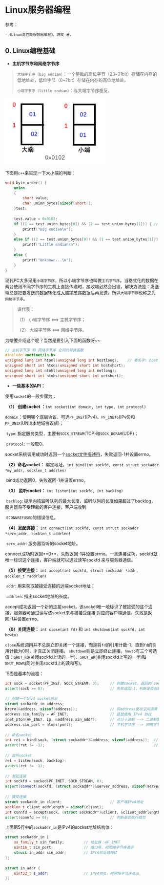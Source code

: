 # Linux服务器编程

参考：

	- 《Linux高性能服务器编程》，游双 著.

## 0. Linux编程基础

- **主机字节序和网络字节序**

> `大端字节序（big endian）`：一个整数的高位字节（23~31bit）存储在内存的低地址处，低位字节（0~7bit）存储在内存的高位地址处。
>
> `小端字节序（little endian）`：与大端字节序相反。

![大小端](.\img\大小端.png)

下面用`c++`来实现一下大小端的判断：

```c++
void byte_order() {
	union
	{
		short value;
		char union_bytes[sizeof(short)];
	}test;

	test.value = 0x0102;
	if ((1 == test.union_bytes[0]) && (2 == test.union_bytes[1])) { // 对应上图左边
		printf("Big endian\n");
	}
	else if ((2 == test.union_bytes[0]) && (1 == test.union_bytes[1])) { // 对应上图右边
		printf("Little endian\n");
	}
	else {
		printf("Unknown...\n");
	}
}
```

现代PC大多采用`小端字节序`，所以小端字节序也叫做`主机字节序`。当格式化的数据在两台使用不同字节序的主机上直接传递时，接收端必然会出错，解决方法是：发送端总是把要发送的数据转化成<u>大端字节序</u>数据后再发送。所以`大端字节序`也称之为`网络字节序`。

> 课代表：
>
> （1） 小端字节序 <==> 主机字节序；
>
> （2） 大端字节序 <==> 网络字节序。

为啥要介绍这个呢？当然是要引入下面的函数呀~~

```c++
// 主机字节序 和 网络字节序 之间的转换函数
#include <netinet/in.h>
unsigned long int htonl(unsigned long int hostlong);	// 看名字: host to network long
unsigned short int htons(unsigned short int hostshort);
unsigned long int ntohl(unsigned long int netlong);
unsigned short int ntohs(unsigned short int netshort);
```

- **一些基本的API：**

使用`socket`的一般步骤为：

​	**（1） 创建socket ：**`int socket(int domain, int type, int protocol)`

​					`domain`：使用哪个底层协议，可选`PF_INET`(IPv4)、`PF_INET6`(IPv6)和`PF_UNIX`(UNIX本地域协议族)；

​					`type`: 指定服务类型，主要有`SOCK_STREAM`(TCP)和`SOCK_DGRAM`(UDP)；

​					`protocol`: 一般取0。

​					socket系统调用成功时返回一个<u>socket文件描述符</u>，失败返回-1并设置errno。

​	**（2）命名socket：** 绑定地址，`int bind(int sockfd, const struct sockaddr *my_addr, socklen_t addrlen)`

​					bind成功返回0，失败返回-1并设置errno。

​	**（3） 监听socket：**  `int listen(int sockfd, int backlog)`

​					`backlog`: 提示内核监听队列的最大长度，监听队列的长度如果超过了backlog，服务器将不受理新的客户连接，客户端收到

​			`ECONNREFUSED`的错误信息。

​	**（4）发起连接：** `int connect(int sockfd, const struct sockaddr *serv_addr, socklen_t addrlen)`

​					`serv_addr`: 服务器监听的socket地址。

​					connect成功时返回**<u>0</u>**，失败返回-1并设置errno。一旦连接成功，sockfd就唯一标识这个连接，客户端就可以通过读写sockfd			来与服务器通信。

​	**（5）接受连接：** `int accept(int sockfd, struct sockaddr *addr, socklen_t *addrlen)`

​					`addr`: 用来获取被接受连接的远端socket地址；

​					`addrlen`: 指出socket地址的长度。

​					accept成功返回一个新的连接socket，该socket唯一地标识了被接受的这个连接，服务器可通过读写该socket来与被接受连接			对应的客户端通信。失败是返回-1并设置errno。

​	**（6）关闭连接：** `int close(int fd)` 和 `int shutdown(int sockfd, int howto)`

​					`close`系统调用并不总是立即关闭一个连接，而是将`fd`的引用计数-1，直到`fd`的引用计数为0时，才真正关闭连接。                 			`shutdown`则是立即终止连接。`howto`有三个可选值：`SHUT_RD`(关闭sockfd上读的一半)、`SHUT_WR`(关闭sockfd上写的一半)和		`SHUT_RDWR`(同时关闭sockfd上的读和写)。

下面是基本的流程：

```c++
int sock = socket(PF_INET, SOCK_STREAM, 0);		// 创建socket，返回的`sock`是socket文件描述符
assert(sock >= 0);								// 失败返回-1，判断是否创建成功

// 创建一个IPv4 socket地址
struct sockaddr_in address;
bzero(&address, sizeof(address));				// 将address整块空间清零
address.sin_family = AF_INET;					// 底层使用 IPv4 协议
inet_pton(AF_INET, ip, &address.sin_addr);		// 点分十进制 --> 二进制整数
address.sin_port = htons(port);					// 主机字节序 --> 网络字节序, 看看看，上面介绍的大小端有用吧

// 命名socket
int ret = bind(sock, (struct sockaddr*)&address, sizeof(address));	// 将sock绑定到ip地址
assert(ret != -1);													// 判断是否执行成功

// 监听socket
ret = listen(sock, backlog);
assert(ret != -1);

// 发起连接
int sockfd = socked(PF_INET, SOCK_STREAM, 0);
assert(connect(sockfd, (struct sockaddr*)&server_address, sizeof(server_address)) == 0);

// 接受连接
struct sockaddr_in client;						// 客户端IPv4地址
socklen_t client_addrlength = sizeof(client);
int connfd = accept(sock, (struct sockaddr*)&client, &client_addrlength);
assert(connfd >= 0);							// 判断是否执行成功
```

上面第5行中的`sockaddr_in`是IPv4的socket地址结构体：

```c++
struct sockaddr_in {
    sa_family_t sin_family;			// 地址族：AF_INET
    uint16_t sin_port;				// 端口号，用网络字节序表示
    struct in_addr sin_addr;		// IPv4地址结构体
};

struct in_addr {
    uint32_t s_addr;				// IPv4地址，用网络字节序表示
};
```

